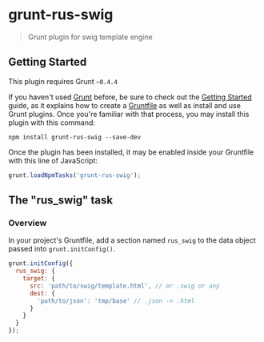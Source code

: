 # grunt-rus-swig

> Grunt plugin for swig template engine

## Getting Started
This plugin requires Grunt `~0.4.4`

If you haven't used [Grunt](http://gruntjs.com/) before, be sure to check out the [Getting Started](http://gruntjs.com/getting-started) guide, as it explains how to create a [Gruntfile](http://gruntjs.com/sample-gruntfile) as well as install and use Grunt plugins. Once you're familiar with that process, you may install this plugin with this command:

```shell
npm install grunt-rus-swig --save-dev
```

Once the plugin has been installed, it may be enabled inside your Gruntfile with this line of JavaScript:

```js
grunt.loadNpmTasks('grunt-rus-swig');
```

## The "rus_swig" task

### Overview
In your project's Gruntfile, add a section named `rus_swig` to the data object passed into `grunt.initConfig()`.

```js
grunt.initConfig({
  rus_swig: {
    target: {
      src: 'path/to/swig/template.html', // or .swig or any
      dest: {
        'path/to/json': 'tmp/base' // .json -> .html
      }
    }
  }
});
```
